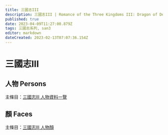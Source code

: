 ```yaml
---
title: 三國志III
description: 三國志III | Romance of the Three Kingdoms III: Dragon of Destiny
published: true
date: 2023-04-09T11:27:00.879Z
tags: 三國志系列, san3
editor: markdown
dateCreated: 2023-02-13T07:07:36.154Z
---
```


# 三國志III

## 人物 Persons

主條目：[三國志III 人物資料一覽](/遊戲/三國志III/人物資料)

## 顏 Faces

主條目：[三國志III 人物顏](/遊戲/三國志III/人物顏)
